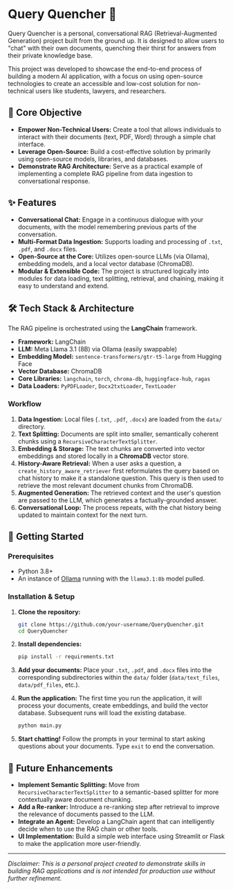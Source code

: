 # Query Quencher 💬

Query Quencher is a personal, conversational RAG (Retrieval-Augmented Generation) project built from the ground up. It is designed to allow users to "chat" with their own documents, quenching their thirst for answers from their private knowledge base.

This project was developed to showcase the end-to-end process of building a modern AI application, with a focus on using open-source technologies to create an accessible and low-cost solution for non-technical users like students, lawyers, and researchers.

## 🎯 Core Objective

*   **Empower Non-Technical Users:** Create a tool that allows individuals to interact with their documents (text, PDF, Word) through a simple chat interface.
*   **Leverage Open-Source:** Build a cost-effective solution by primarily using open-source models, libraries, and databases.
*   **Demonstrate RAG Architecture:** Serve as a practical example of implementing a complete RAG pipeline from data ingestion to conversational response.

## ✨ Features

*   **Conversational Chat:** Engage in a continuous dialogue with your documents, with the model remembering previous parts of the conversation.
*   **Multi-Format Data Ingestion:** Supports loading and processing of `.txt`, `.pdf`, and `.docx` files.
*   **Open-Source at the Core:** Utilizes open-source LLMs (via Ollama), embedding models, and a local vector database (ChromaDB).
*   **Modular & Extensible Code:** The project is structured logically into modules for data loading, text splitting, retrieval, and chaining, making it easy to understand and extend.

## 🛠️ Tech Stack & Architecture

The RAG pipeline is orchestrated using the **LangChain** framework.

*   **Framework:** LangChain
*   **LLM:** Meta Llama 3.1 (8B) via Ollama (easily swappable)
*   **Embedding Model:** `sentence-transformers/gtr-t5-large` from Hugging Face
*   **Vector Database:** ChromaDB
*   **Core Libraries:** `langchain`, `torch`, `chroma-db`, `huggingface-hub`, `ragas`
*   **Data Loaders:** `PyPDFLoader`, `Docx2txtLoader`, `TextLoader`

### Workflow

1.  **Data Ingestion:** Local files (`.txt`, `.pdf`, `.docx`) are loaded from the `data/` directory.
2.  **Text Splitting:** Documents are split into smaller, semantically coherent chunks using a `RecursiveCharacterTextSplitter`.
3.  **Embedding & Storage:** The text chunks are converted into vector embeddings and stored locally in a **ChromaDB** vector store.
4.  **History-Aware Retrieval:** When a user asks a question, a `create_history_aware_retriever` first reformulates the query based on chat history to make it a standalone question. This query is then used to retrieve the most relevant document chunks from ChromaDB.
5.  **Augmented Generation:** The retrieved context and the user's question are passed to the LLM, which generates a factually-grounded answer.
6.  **Conversational Loop:** The process repeats, with the chat history being updated to maintain context for the next turn.

## 🚀 Getting Started

### Prerequisites

*   Python 3.8+
*   An instance of [Ollama](https://ollama.com/) running with the `llama3.1:8b` model pulled.

### Installation & Setup

1.  **Clone the repository:**
    ```bash
    git clone https://github.com/your-username/QueryQuencher.git
    cd QueryQuencher
    ```

2.  **Install dependencies:**
    ```bash
    pip install -r requirements.txt
    ```

3.  **Add your documents:**
    Place your `.txt`, `.pdf`, and `.docx` files into the corresponding subdirectories within the `data/` folder (`data/text_files`, `data/pdf_files`, etc.).

4.  **Run the application:**
    The first time you run the application, it will process your documents, create embeddings, and build the vector database. Subsequent runs will load the existing database.
    ```bash
    python main.py
    ```

5.  **Start chatting!**
    Follow the prompts in your terminal to start asking questions about your documents. Type `exit` to end the conversation.

## 🔮 Future Enhancements

*   **Implement Semantic Splitting:** Move from `RecursiveCharacterTextSplitter` to a semantic-based splitter for more contextually aware document chunking.
*   **Add a Re-ranker:** Introduce a re-ranking step after retrieval to improve the relevance of documents passed to the LLM.
*   **Integrate an Agent:** Develop a LangChain agent that can intelligently decide when to use the RAG chain or other tools.
*   **UI Implementation:** Build a simple web interface using Streamlit or Flask to make the application more user-friendly.

---
*Disclaimer: This is a personal project created to demonstrate skills in building RAG applications and is not intended for production use without further refinement.*
